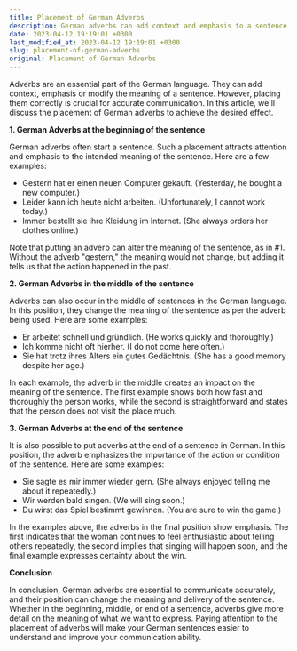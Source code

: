 ```yaml
---
title: Placement of German Adverbs
description: German adverbs can add context and emphasis to a sentence. In this article, we'll discuss where to place them to achieve the desired effect.
date: 2023-04-12 19:19:01 +0300
last_modified_at: 2023-04-12 19:19:01 +0300
slug: placement-of-german-adverbs
original: Placement of German Adverbs
---
```

Adverbs are an essential part of the German language. They can add context, emphasis or modify the meaning of a sentence. However, placing them correctly is crucial for accurate communication. In this article, we'll discuss the placement of German adverbs to achieve the desired effect.

**1. German Adverbs at the beginning of the sentence**

German adverbs often start a sentence. Such a placement attracts attention and emphasis to the intended meaning of the sentence. Here are a few examples:

- Gestern hat er einen neuen Computer gekauft. (Yesterday, he bought a new computer.)
- Leider kann ich heute nicht arbeiten. (Unfortunately, I cannot work today.)
- Immer bestellt sie ihre Kleidung im Internet. (She always orders her clothes online.)

Note that putting an adverb can alter the meaning of the sentence, as in #1. Without the adverb "gestern," the meaning would not change, but adding it tells us that the action happened in the past.

**2. German Adverbs in the middle of the sentence**

Adverbs can also occur in the middle of sentences in the German language. In this position, they change the meaning of the sentence as per the adverb being used. Here are some examples:

- Er arbeitet schnell und gründlich. (He works quickly and thoroughly.)
- Ich komme nicht oft hierher. (I do not come here often.)
- Sie hat trotz ihres Alters ein gutes Gedächtnis. (She has a good memory despite her age.)

In each example, the adverb in the middle creates an impact on the meaning of the sentence. The first example shows both how fast and thoroughly the person works, while the second is straightforward and states that the person does not visit the place much.

**3. German Adverbs at the end of the sentence**

It is also possible to put adverbs at the end of a sentence in German. In this position, the adverb emphasizes the importance of the action or condition of the sentence. Here are some examples:

- Sie sagte es mir immer wieder gern. (She always enjoyed telling me about it repeatedly.)
- Wir werden bald singen. (We will sing soon.)
- Du wirst das Spiel bestimmt gewinnen. (You are sure to win the game.)

In the examples above, the adverbs in the final position show emphasis. The first indicates that the woman continues to feel enthusiastic about telling others repeatedly, the second implies that singing will happen soon, and the final example expresses certainty about the win.

**Conclusion**

In conclusion, German adverbs are essential to communicate accurately, and their position can change the meaning and delivery of the sentence. Whether in the beginning, middle, or end of a sentence, adverbs give more detail on the meaning of what we want to express. Paying attention to the placement of adverbs will make your German sentences easier to understand and improve your communication ability.